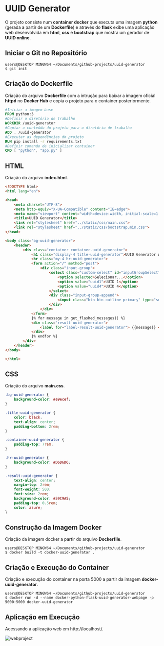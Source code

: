 # UUID Generator

O projeto consiste num **container docker** que executa uma imagem **python** (gerada a partir de um **Dockerfile**) e através do **flask** exibe uma aplicação web desenvolvida em **html**, **css** e **bootstrap** que mostra um gerador de **UUID online**.

## Iniciar o Git no Repositório

```shell
users@DESKTOP MINGW64 ~/Documents/github-projects/uuid-generator
$ git init
```

## Criação do Dockerfile

Criação do arquivo **Dockerfile** com a intrução para baixar a imagem oficial **httpd** no **Docker Hub** e copia o projeto para o container posteriormente.

```dockerfile
#Iniciar a imagem base
FROM python:3
#Definir o diretório de trabalho
WORKDIR /uuid-generator
#Copiar o conteúdo do projeto para o diretório de trabalho
ADD . /uuid-generator
#Executar as dependências do projeto
RUN pip install -r requirements.txt
#Definir comando de inicializar container
CMD [ "python", "app.py" ]
```

## HTML

Criação do arquivo **index.html**.

```html
<!DOCTYPE html>
<html lang="en">

<head>
    <meta charset="UTF-8">
    <meta http-equiv="X-UA-Compatible" content="IE=edge">
    <meta name="viewport" content="width=device-width, initial-scale=1.0">
    <title>UUID Generator</title>
    <link rel="stylesheet" href="../static/css/main.css">
    <link rel="stylesheet" href="../static/css/bootstrap.min.css">
</head>

<body class="bg-uuid-generator">
    <header>
        <div class="container container-uuid-generator">
            <h1 class="display-4 title-uuid-generator">UUID Generator Application</h1>
            <hr class="my-4 hr-uuid-generator">
            <form action="/" method="post">
                <div class="input-group">
                    <select class="custom-select" id="inputGroupSelect" name="select-uuid">
                        <option selected>Selecionar...</option>
                        <option value="uuid1">UUID 1</option>
                        <option value="uuid4">UUID 4</option>
                    </select>
                    <div class="input-group-append">
                        <input class="btn btn-outline-primary" type="submit" value="Generate" id="gen" />
                    </div>
                </div>
            </form>
            {% for message in get_flashed_messages() %}
            <div class="result-uuid-generator">
                <label for="label-result-uuid-generator"> {{message}} </label>
            </div>
            {% endfor %}
        </div>
    </header>
</body>

</html>
```

## CSS

Criação do arquivo **main.css**.

```css
.bg-uuid-generator {
    background-color: #e9ecef;
}

.title-uuid-generator {
    color: black;
    text-align: center;
    padding-bottom: 2rem;
}

.container-uuid-generator {
    padding-top: 7rem;
}

.hr-uuid-generator {
    background-color: #D6D6D6;
}

.result-uuid-generator {
    text-align: center;
    margin-top: 2rem;
    font-weight: 500;
    font-size: 2rem;
    background-color: #59C9A5;
    padding-top: 0.5rem;
    color: azure;
}
```

## Construção da Imagem Docker

Criação da imagem docker a partir do arquivo **Dockerfile**.

```docker
users@DESKTOP MINGW64 ~/Documents/github-projects/uuid-generator
$ docker build -t docker-uuid-generator .
```

## Criação e Execução do Container

Criação e execução do container na porta 5000 a partir da imagem **docker-uuid-generator**.

```docker
users@DESKTOP MINGW64 ~/Documents/github-projects/uuid-generator
$ docker run -d --name docker-python-flask-uuid-generator-webpage -p 5000:5000 docker-uuid-generator
```

## Aplicação em Execução

Acessando a aplicação web em http://localhost/.

![webproject](./webproject/img/project-exec.JPG "webproject")